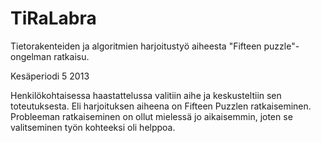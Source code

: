 TiRaLabra
=========

Tietorakenteiden ja algoritmien harjoitustyö aiheesta "Fifteen puzzle"-ongelman ratkaisu.

Kesäperiodi 5 2013

 
Henkilökohtaisessa haastattelussa valitiin aihe ja keskusteltiin sen toteutuksesta.
Eli harjoituksen aiheena on Fifteen Puzzlen ratkaiseminen. Probleeman ratkaiseminen on ollut
mielessä jo aikaisemmin, joten se valitseminen työn kohteeksi oli helppoa.
